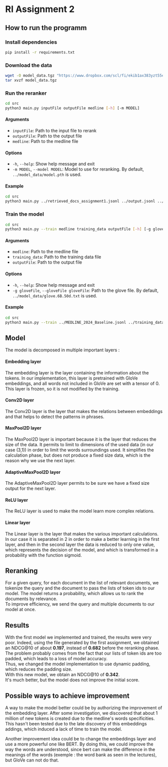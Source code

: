 # RI Assignment 2

## How to run the programm

### Install dependencies
```bash
pip install -r requirements.txt
```

### Download the data
```bash
wget -O model_data.tgz "https://www.dropbox.com/scl/fi/ekib1ax383yzt55eqk55w/model_data.tgz?rlkey=t94ex64xsuyrula37a6vszlzd&st=gjcjfthy&dl=0"
tar xvzf model_data.tgz
```

### Run the reranker
```bash
cd src
python3 main.py inputFile outputFile medline [-h] [-m MODEL]
```

#### Arguments
- `inputFile`: Path to the input file to rerank
- `outputFile`: Path to the output file
- `medline`: Path to the medline file

#### Options
- `-h`, `--help`: Show help message and exit
- `-m MODEL`, `--model MODEL`: Model to use for reranking. By default, `../model_data/model.pth` is used.

#### Example
```bash
cd src
python3 main.py ../retrieved_docs_assignment1.jsonl ../output.jsonl ../MEDLINE_2024_Baseline.jsonl
```


### Train the model
```bash
cd src
python3 main.py --train medline training_data outputFile [-h] [-g gloveFile]
```

#### Arguments
- `medline`: Path to the medline file
- `training_data`: Path to the training data file
- `outputFile`: Path to the output file

#### Options
- `-h`, `--help`: Show help message and exit
- `-g gloveFile`, `--gloveFile gloveFile`: Path to the glove file. By default, `../model_data/glove.6B.50d.txt` is used.

#### Example
```bash
cd src
python3 main.py --train ../MEDLINE_2024_Baseline.jsonl ../training_data.jsonl ../model_data/model2.pth
```


## Model

The model is decomposed in multiple important layers : 

#### Embedding layer 

The embedding layer is the layer containing the information about the tokens. In our implementation, this layer is pretrained with GloVe embeddings, and all words not included in GloVe are set with a tensor of 0. This layer is frozen, so it is not modified by the training.

#### Conv2D layer 

The Conv2D layer is the layer that makes the relations between embeddings and that helps to detect the patterns in phrases.

#### MaxPool2D layer 

The MaxPool2D layer is important because it is the layer that reduces the size of the data. It permits to limit to dimensions of the used data (in our case (3,1)) in order to limit the words surroundings used. It simplifies the calculation phase, but does not produce a fixed size data, which is the reason why we use the next layer.

#### AdaptiveMaxPool2D layer 

The AdaptiveMaxPool2D layer permits to be sure we have a fixed size output for the next layer.

#### ReLU layer

The ReLU layer is used to make the model learn more complex relations. 

#### Linear layer

The Linear layer is the layer that makes the various important calculations. In our case it is separated in 2 in order to make a better learning in the first layer, and then in the second layer the data is reduced to only one value, which represents the decision of the model, and which is transformed in a probability with the function sigmoid. 

## Reranking

For a given query, for each document in the list of relevant documents, we tokenize the query and the document to pass the lists of token ids to our model. The model returns a probability, which allows us to rank the documents by relevance.  
To improve efficiency, we send the query and multiple documents to our model at once. 

## Results

With the first model we implemented and trained, the results were very poor. Indeed, using the file generated by the first assignment, we obtained an NDCG@10 of about **0.197**, instead of **0.682** before the reranking phase.  
The problem probably comes from the fact that our lists of token ids are too padded, which leads to a loss of model accuracy.  
Thus, we changed the model implementation to use dynamic padding, which reduces the padding size.  
With this new model, we obtain an NDCG@10 of **0.342**.  
It's much better, but the model does not improve the initial score.

## Possible ways to achieve improvement
A way to make the model better could be by authorizing the improvement of the embedding layer. After some investigation, we discovered that about 1 million of new tokens is created due to the medline's words specificities. This hasn't been tested due to the late discovery of this embeddings addings, which induced a lack of time to train the model.

Another improvement idea could be to change the embeddings layer and use a more powerful one like BERT. By doing this, we could improve the way the words are understood, since bert can make the difference in the meanings of the words (exemple : the word bank as seen in the lectures), but GloVe can not do that.
